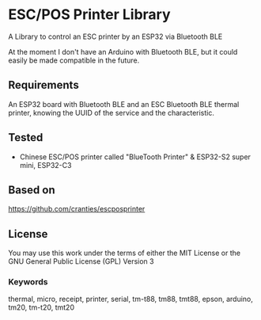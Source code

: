 # ESC/POS Printer Library

A Library to control an ESC printer by an ESP32 via Bluetooth BLE

At the moment I don't have an Arduino with Bluetooth BLE, but it could easily be made compatible in the future.

## Requirements

An ESP32 board with Bluetooth BLE and an ESC Bluetooth BLE thermal printer, knowing the UUID of the service and the characteristic.

## Tested

- Chinese ESC/POS printer called "BlueTooth Printer" & ESP32-S2 super mini, ESP32-C3

## Based on
https://github.com/cranties/escposprinter

## License

You may use this work under the terms of either the MIT License or the GNU General Public License (GPL) Version 3


### Keywords

thermal, micro, receipt, printer, serial, tm-t88, tm88, tmt88, epson, arduino, tm20, tm-t20, tmt20
